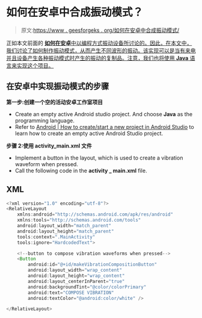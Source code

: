 # 如何在安卓中合成振动模式？

> 原文:[https://www . geesforgeks . org/如何在安卓中合成振动模式/](https://www.geeksforgeeks.org/how-to-compose-vibration-patterns-in-android/)

正如本文前面的 [**如何在安卓**中以编程方式振动设备所讨论的。因此，在本文中，我们讨论了如何制作振动模式，从而产生不同波形的振动。该实现可以是当有来电并且设备产生各种振动模式时产生的振动的复制品。注意，我们也将使用 **Java** 语言来实现这个项目。](https://www.geeksforgeeks.org/how-to-vibrate-a-device-programmatically-in-android/)

## **在安卓中实现振动模式的步骤**

**第一步:创建一个空的活动安卓工作室项目**

*   Create an empty active Android studio project. And choose **Java** as the programming language.
*   Refer to [Android | How to create/start a new project in Android Studio](https://www.geeksforgeeks.org/android-how-to-create-start-a-new-project-in-android-studio/) to learn how to create an empty active Android Studio project.

**步骤 2:使用 activity_main.xml 文件**

*   Implement a button in the layout, which is used to create a vibration waveform when pressed.
*   Call the following code in the **activity _ main.xml** file.

## XML

```java
<?xml version="1.0" encoding="utf-8"?>
<RelativeLayout 
    xmlns:android="http://schemas.android.com/apk/res/android"
    xmlns:tools="http://schemas.android.com/tools"
    android:layout_width="match_parent"
    android:layout_height="match_parent"
    tools:context=".MainActivity"
    tools:ignore="HardcodedText">

    <!--button to compose vibration waveforms when pressed-->
    <Button
        android:id="@+id/makeVibrationCompositionButton"
        android:layout_width="wrap_content"
        android:layout_height="wrap_content"
        android:layout_centerInParent="true"
        android:backgroundTint="@color/colorPrimary"
        android:text="COMPOSE VIBRATION"
        android:textColor="@android:color/white" />

</RelativeLayout>
```